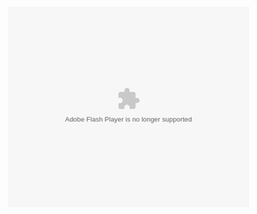 <embed src="http://player.youku.com/player.php/sid/XMjA0ODY4MjY0/v.swf" quality="high" width="480" height="400" align="middle" allowScriptAccess="sameDomain" type="application/x-shockwave-flash"></embed>